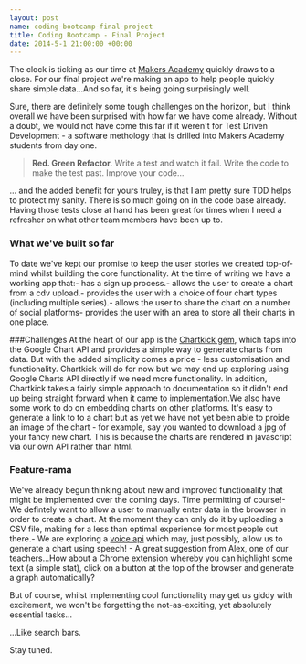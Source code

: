 ```yaml
---
layout: post
name: coding-bootcamp-final-project
title: Coding Bootcamp - Final Project
date: 2014-5-1 21:00:00 +00:00
---
```


The clock is ticking as our time at [Makers Academy](http://www.makersacademy.com) quickly draws to a close. For our final project we're making an app to help people quickly share simple data...And so far, it's being going surprisingly well.

Sure, there are definitely some tough challenges on the horizon, but I think overall we have been surprised with how far we have come already. Without a doubt, we would not have come this far if it weren't for Test Driven Development - a software methology that is drilled into Makers Academy students from day one.   

> **Red. Green Refactor.** 
Write a test and watch it fail. 
Write the code to make the test past. 
Improve your code... 

... and the added benefit for yours truley, is that I am pretty sure TDD helps to protect my sanity. There is so much going on in the code base already. Having those tests close at hand has been great for times when I need a refresher on what other team members have been up to.

### What we've built so far
To date we've kept our promise to keep the user stories we created top-of-mind whilst building the core functionality. At the time of writing we have a working app that:- has a sign up process.- allows the user to create a chart from a cdv upload.- provides the user with a choice of four chart types (including multiple series).- allows the user to share the chart on a number of social platforms- provides the user with an area to store all their charts in one place.

###Challenges
At the heart of our app is the [Chartkick gem](http://chartkick.com/), which taps into the Google Chart API and provides a simple way to generate charts from data. But with the added simplicity comes a price - less customisation and functionality. Chartkick will do for now but we may end up exploring using Google Charts API directly if we need more functionality. In addition, Chartkick takes a fairly simple approach to documentation so it didn't end up being straight forward when it came to implementation.We also have some work to do on embedding charts on other platforms. It's easy to generate a link to to a chart but as yet we have not yet been able to proide an image of the chart - for example, say you wanted to download a jpg of your fancy new chart. This is because the charts are rendered in javascript via our own API rather than html. 

### Feature-rama
We've already begun thinking about new and improved functionality that might be implemented over the coming days. Time permitting of course!- We defintely want to allow a user to manually enter data in the browser in order to create a chart. At the moment they can only do it by uploading a CSV file, making for a less than optimal experience for most people out there.- We are exploring a [voice api](http://Wit.ai) which may, just possibly, allow us to generate a chart using speech! - A great suggestion from Alex, one of our teachers...How about a Chrome extension whereby you can highlight some text (a simple stat), click on a button at the top of the browser and generate a graph automatically?

But of course, whilst implementing cool functionality may get us giddy with excitement, we won't be forgetting the not-as-exciting, yet absolutely essential tasks...

...Like search bars.

Stay tuned.
